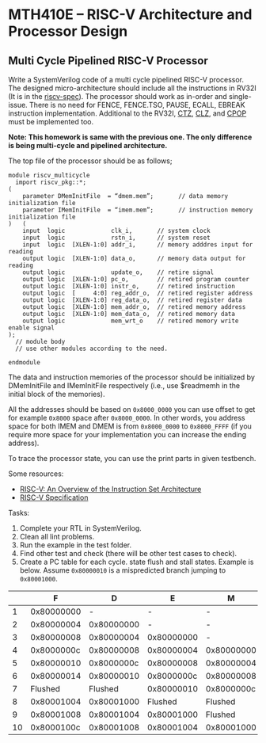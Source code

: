 # MTH410E – RISC-V Architecture and Processor Design

## Multi Cycle Pipelined RISC-V Processor

Write a SystemVerilog code of a multi cycle pipelined RISC-V processor. The designed micro-architecture should include all the instructions in RV32I (It is in the [riscv-spec](https://github.com/riscv/riscv-isa-manual/releases/download/riscv-isa-release-bb8b912-2025-03-21/riscv-unprivileged.pdf)). The processor should work as in-order and single-issue. There is no need for FENCE, FENCE.TSO, PAUSE, ECALL, EBREAK instruction implementation. Additional to the RV32I, [CTZ](https://riscv-software-src.github.io/riscv-unified-db/manual/html/isa/isa_20240411/insts/ctz.html), [CLZ](https://riscv-software-src.github.io/riscv-unified-db/manual/html/isa/isa_20240411/insts/clz.html), and [CPOP](https://riscv-software-src.github.io/riscv-unified-db/manual/html/isa/isa_20240411/insts/cpop.html) must be implemented too.

**Note: This homework is same with the previous one. The only difference is being multi-cycle and pipelined architecture.**

The top file of the processor should be as follows;

```
module riscv_multicycle
  import riscv_pkg::*;
(
    parameter DMemInitFile  = “dmem.mem”;       // data memory initialization file
    parameter IMemInitFile  = “imem.mem”;       // instruction memory initialization file
)   (
    input  logic             clk_i,       // system clock
    input  logic             rstn_i,      // system reset
    input  logic  [XLEN-1:0] addr_i,      // memory adddres input for reading
    output logic  [XLEN-1:0] data_o,      // memory data output for reading
    output logic             update_o,    // retire signal
    output logic  [XLEN-1:0] pc_o,        // retired program counter
    output logic  [XLEN-1:0] instr_o,     // retired instruction
    output logic  [     4:0] reg_addr_o,  // retired register address
    output logic  [XLEN-1:0] reg_data_o,  // retired register data
    output logic  [XLEN-1:0] mem_addr_o,  // retired memory address
    output logic  [XLEN-1:0] mem_data_o,  // retired memory data
    output logic             mem_wrt_o    // retired memory write enable signal
);
  // module body
  // use other modules according to the need.

endmodule
```

The data and instruction memories of the processor should be initialized by DMemInitFile and  IMemInitFile respectively (i.e., use $readmemh in the initial block of the memories).

All the addresses should be based on `0x8000_0000` you can use offset to get for example `0x8000` space after `0x8000_0000`. In other words, you address space for both IMEM and DMEM is from `0x8000_0000` to `0x8000_FFFF` (if you require more space for your implementation you can increase the ending address).

To trace the processor state, you can use the print parts in given testbench.


Some resources:
- [RISC-V: An Overview of the Instruction Set Architecture](https://web.cecs.pdx.edu/~harry/riscv/RISCV-Summary.pdf)
- [RISC-V Specification](https://github.com/riscv/riscv-isa-manual/releases/download/riscv-isa-release-bb8b912-2025-03-21/riscv-privileged.pdf)


Tasks:

1. Complete your RTL in SystemVerilog.
2. Clean all lint problems.
3. Run the example in the test folder.
4. Find other test and check (there will be other test cases to check).
5. Create a PC table for each cycle. state flush and stall states. Example is below. Assume `0x80000010` is a mispredicted branch jumping to `0x80001000`.

|    | F| D| E|M |WB|
|--  |--|--|--|--|--|
| 1  |0x80000000| - | - | - | - |
| 2  |0x80000004|0x80000000| - | - | - |
| 3  |0x80000008|0x80000004| 0x80000000 | - | - |
| 4  |0x8000000c|0x80000008|0x80000004| 0x80000000 | - |
| 5  |0x80000010|0x8000000c|0x80000008|0x80000004|0x80000000|
| 6  |0x80000014|0x80000010|0x8000000c|0x80000008|0x80000004|
| 7  |Flushed|Flushed|0x80000010|0x8000000c|0x80000008|
| 8  |0x80001004|0x80001000|Flushed|Flushed|0x80000010|
| 9  |0x80001008|0x80001004|0x80001000|Flushed|Flushed|
| 10 |0x8000100c|0x80001008|0x80001004|0x80001000|Flushed|

